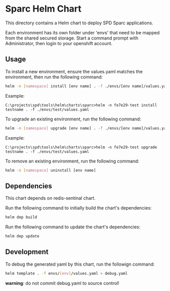 # Sparc Helm Chart

This directory contains a Helm chart to deploy SPD Sparc applications.

Each environment has its own folder under 'envs' that need to be mapped from the shared secured storage.
Start a command prompt with Administrator, then login to your openshift account.

## Usage

To install a new environment, ensure the values.yaml matches the environment, then run the following command:

```sh
helm -n [namespace] install [env name] . -f ./envs/[env name]/values.yaml
```

Example:

```
C:\projects\spd\tools\helm\charts\sparc>helm -n fe7e29-test install testname . -f ./envs/test/values.yaml
```

To upgrade an existing environment, run the following command:

```sh
helm -n [namespace] upgrade [env name] . -f ./envs/[env name]/values.yaml
```

Example:

```
C:\projects\spd\tools\helm\charts\sparc>helm -n fe7e29-test upgrade testname . -f ./envs/test/values.yaml
```

To remove an existing environment, run the following command:

```sh
helm -n [namespace] uninstall [env name]
```

## Dependencies

This chart depends on redis-sentinal chart.

Run the following command to initially build the chart's dependencies:

```sh
helm dep build
```

Run the following command to update the chart's dependencies:

```sh
helm dep update
```

## Development

To debug the generated yaml by this chart, run the followign command:

```sh
helm template . -f envs/[env]/values.yaml > debug.yaml
```

**warning**: do not commit debug.yaml to source control!
